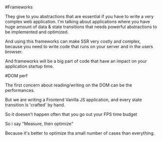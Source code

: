 #Frameworks

They give to you abstractions that are essential if you have to write a very complex web application.
I'm talking about applications where you have huge amount of data & state transitions that needs powerful abstractions to be implemented and optimized.

And using this frameworks can make SSR very costly and complex, because you need to write code that runs on your server and in the users browser.

And frameworks will be a big part of code that have an impact on your application startup time.

#DOM perf

The first concern about reading/writing on the DOM can be the performances.

But we are writing a Frontend Vanilla JS application, and every state transition is 'crafted' by hand.

So it doesen't happen often that you go out your FPS time budget

So i say "Measure, then optimize"

Because it's better to optimize tha small number of cases than everything.
